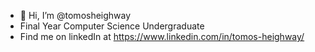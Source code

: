 - 👋 Hi, I’m @tomosheighway
- Final Year Computer Science Undergraduate
- Find me on linkedIn at https://www.linkedin.com/in/tomos-heighway/

<!---
tomosheighway/tomosheighway is a ✨ special ✨ repository because its `README.md` (this file) appears on your GitHub profile.
You can click the Preview link to take a look at your changes.
--->
